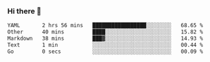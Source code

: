 ### Hi there 👋

<!--
**urzz/urzz** is a ✨ _special_ ✨ repository because its `README.md` (this file) appears on your GitHub profile.

Here are some ideas to get you started:

- 🔭 I’m currently working on ...
- 🌱 I’m currently learning ...
- 👯 I’m looking to collaborate on ...
- 🤔 I’m looking for help with ...
- 💬 Ask me about ...
- 📫 How to reach me: ...
- 😄 Pronouns: ...
- ⚡ Fun fact: ...
-->

<!--START_SECTION:waka-->

```txt
YAML       2 hrs 56 mins   █████████████████░░░░░░░░   68.65 %
Other      40 mins         ████░░░░░░░░░░░░░░░░░░░░░   15.82 %
Markdown   38 mins         ███▓░░░░░░░░░░░░░░░░░░░░░   14.93 %
Text       1 min           ░░░░░░░░░░░░░░░░░░░░░░░░░   00.44 %
Go         0 secs          ░░░░░░░░░░░░░░░░░░░░░░░░░   00.09 %
```

<!--END_SECTION:waka-->
